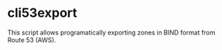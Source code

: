 cli53export
===========

This script allows programatically exporting zones in BIND format from Route 53 (AWS).
